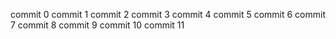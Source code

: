 
commit 0
commit 1
commit 2
commit 3
commit 4
commit 5
commit 6
commit 7
commit 8
commit 9
commit 10
commit 11
